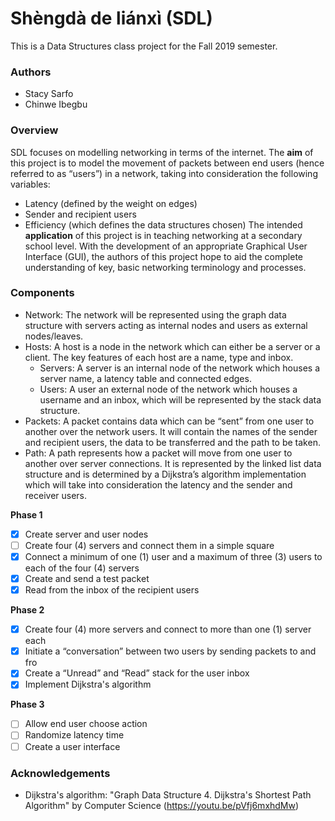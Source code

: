 # Shèngdà de liánxì (SDL)
This is a Data Structures class project for the Fall 2019 semester. 

### Authors
* Stacy Sarfo 
* Chinwe Ibegbu 

### Overview
SDL focuses on modelling networking in terms of the internet. The __aim__ of this project is to model the movement of packets between end users (hence referred to as “users”) in a network, taking into consideration the following variables:
* Latency (defined by the weight on edges)
* Sender and recipient users
* Efficiency (which defines the data structures chosen)
The intended __application__ of this project is in teaching networking at a secondary school level. With the development of an appropriate Graphical User Interface (GUI), the authors of this project hope to aid the complete understanding of key, basic networking terminology and processes. 

### Components
* Network: The network will be represented using the graph data structure with servers acting as internal nodes and users as external nodes/leaves. 
* Hosts: A host is a node in the network which can either be a server or a client. The key features of each  host are a name, type and inbox.
  * Servers: A server is an internal node of the network which houses a server name, a latency table and connected edges.
  * Users: A user an external node of the network which houses a username and an inbox, which will be represented by the stack data structure.
* Packets: A packet contains data which can be “sent” from one user to another over the network users. It will contain the names of the sender and recipient users, the data to be transferred and the path to be taken.
* Path: A path represents how a packet will move from one user to another over server connections. It is represented by the linked list data structure and is determined by a Dijkstra’s algorithm implementation which will take into consideration the latency and the sender and receiver users.

__Phase 1__
- [x] Create server and user nodes
- [ ] Create four (4) servers and connect them in a simple square
- [x] Connect a minimum of one (1) user and a maximum of three (3) users to each of the four (4) servers
- [x] Create and send a test packet
- [x] Read from the inbox of the recipient users

__Phase 2__
- [x] Create four (4) more servers and connect to more than one (1) server each
- [x] Initiate a “conversation” between two users by sending packets to and fro
- [x] Create a “Unread” and “Read” stack for the user inbox
- [x] Implement Dijkstra's algorithm

__Phase 3__
- [ ] Allow end user choose action 
- [ ] Randomize latency time 
- [ ] Create a user interface

### Acknowledgements 
* Dijkstra's algorithm: "Graph Data Structure 4. Dijkstra's Shortest Path Algorithm" by Computer Science (https://youtu.be/pVfj6mxhdMw)
